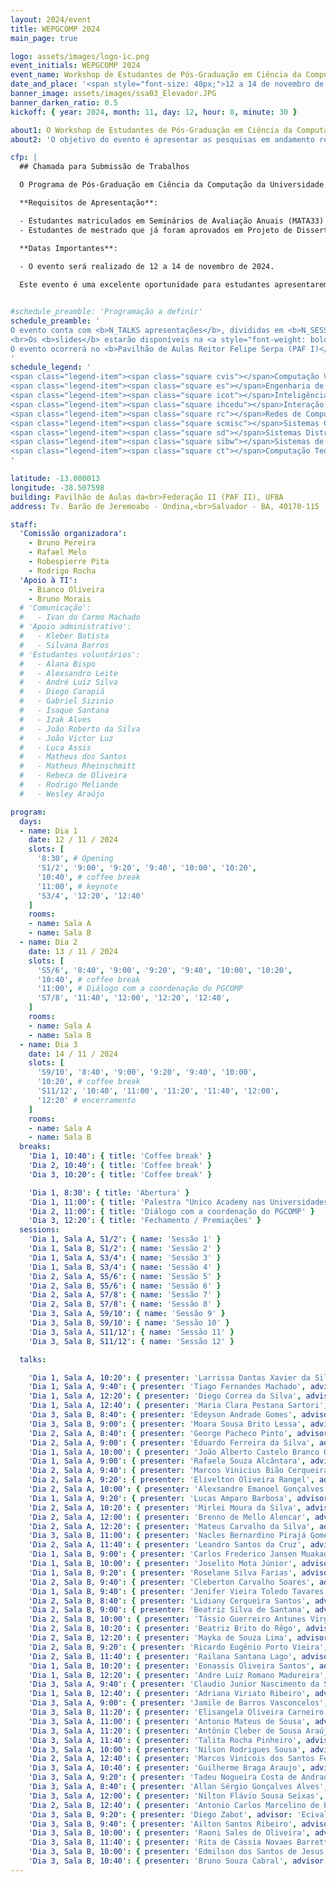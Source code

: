 ```yaml
---
layout: 2024/event
title: WEPGCOMP 2024
main_page: true

logo: assets/images/logo-ic.png
event_initials: WEPGCOMP 2024
event_name: Workshop de Estudantes de Pós-Graduação em Ciência da Computação do PGCOMP-UFBA
date_and_place: '<span style="font-size: 40px;">12 a 14 de novembro de 2024</span><br><span style="font-size: 35px;">Pavilhão de Aulas Reitor Felipe Serpa (PAF I)<br/>Campus de Ondina da UFBA</span>'
banner_image: assets/images/ssa03_Elevador.JPG
banner_darken_ratio: 0.5
kickoff: { year: 2024, month: 11, day: 12, hour: 8, minute: 30 }

about1: O Workshop de Estudantes de Pós-Graduação em Ciência da Computação – WEPGCOMP – é um evento anual organizado pelo Programa de Pós Graduação em Ciência da Computação (PGCOMP) da Universidade Federal da Bahia (UFBA).
about2: 'O objetivo do evento é apresentar as pesquisas em andamento realizadas pelos alunos de doutorado (a partir do segundo ano), bem como propiciar um ambiente de troca de conhecimento e congregação para toda a comunidade.'

cfp: |
  ## Chamada para Submissão de Trabalhos

  O Programa de Pós-Graduação em Ciência da Computação da Universidade Federal da Bahia (PGCOMP-UFBA) convida para submissões de trabalhos para o Workshop de Estudantes de Pós-Graduação em Ciência da Computação.

  **Requisitos de Apresentação**:

  - Estudantes matriculados em Seminários de Avaliação Anuais (MATA33) devem submeter trabalhos para apresentação oral.
  - Estudantes de mestrado que já foram aprovados em Projeto de Dissertação de Mestrado (MATD75) podem submeter para apresentação de pôsteres.

  **Datas Importantes**:

  - O evento será realizado de 12 a 14 de novembro de 2024.
  
  Este evento é uma excelente oportunidade para estudantes apresentarem e discutirem suas pesquisas, além de receberem feedback valioso de colegas e professores. É também uma chance de se envolver com a comunidade acadêmica e contribuir para o avanço do conhecimento na área de Ciência da Computação.


#schedule_preamble: 'Programação a definir'
schedule_preamble: '
O evento conta com <b>N_TALKS apresentações</b>, divididas em <b>N_SESSIONS sessões</b> ao longo de <b>N_DAYS dias</b>.
<br>Os <b>slides</b> estarão disponíveis na <a style="font-weight: bold; color: #ff6600;" href="https://zenodo.org/communities/wepgcomp2024/">comunidade do PGCOMP no Zenodo</a>.<br/>
O evento ocorrerá no <b>Pavilhão de Aulas Reitor Felipe Serpa (PAF I)</b>, no campus de Ondina da UFBA.
'
schedule_legend: '
<span class="legend-item"><span class="square cvis"></span>Computação Visual</span>
<span class="legend-item"><span class="square es"></span>Engenharia de Software</span>
<span class="legend-item"><span class="square icot"></span>Inteligência Computacional e</span> <span class="legend-item">Otimização</span>
<span class="legend-item"><span class="square ihcedu"></span>Interação Humano-Computador</span> <span class="legend-item">e Informática e Educação</span>
<span class="legend-item"><span class="square rc"></span>Redes de Computadores</span>
<span class="legend-item"><span class="square scmisc"></span>Sistemas Computacionais</span>
<span class="legend-item"><span class="square sd"></span>Sistemas Distribuídos</span>
<span class="legend-item"><span class="square sibw"></span>Sistemas de Informação,</span> <span class="legend-item">Banco de Dados e Web</span>
<span class="legend-item"><span class="square ct"></span>Computação Teórica</span>
'

latitude: -13.000013
longitude: -38.507598
building: Pavilhão de Aulas da<br>Federação II (PAF II), UFBA
address: Tv. Barão de Jeremoabo - Ondina,<br>Salvador - BA, 40170-115

staff:
  'Comissão organizadora':
    - Bruno Pereira
    - Rafael Melo
    - Robespierre Pita
    - Rodrigo Rocha
  'Apoio à TI':
    - Bianco Oliveira
    - Bruno Morais
  # 'Comunicação':
  #   - Ivan do Carmo Machado
  # 'Apoio administrativo':
  #   - Kleber Batista
  #   - Silvana Barros
  # 'Estudantes voluntários':
  #   - Alana Bispo
  #   - Alexsandro Leite
  #   - André Luiz Silva
  #   - Diego Carapiá
  #   - Gabriel Sizinio
  #   - Isaque Santana
  #   - Izak Alves
  #   - João Roberto da Silva
  #   - João Victor Luz
  #   - Luca Assis
  #   - Matheus dos Santos
  #   - Matheus Rheinschmitt
  #   - Rebeca de Oliveira
  #   - Rodrigo Meliande
  #   - Wesley Araújo

program:
  days:
  - name: Dia 1
    date: 12 / 11 / 2024
    slots: [
      '8:30', # Opening
      'S1/2', '9:00', '9:20', '9:40', '10:00', '10:20',
      '10:40', # coffee break
      '11:00', # keynote
      'S3/4', '12:20', '12:40'
    ]
    rooms:
    - name: Sala A
    - name: Sala B
  - name: Dia 2
    date: 13 / 11 / 2024
    slots: [
      'S5/6', '8:40', '9:00', '9:20', '9:40', '10:00', '10:20',
      '10:40', # coffee break
      '11:00', # Diálogo com a coordenação do PGCOMP
      'S7/8', '11:40', '12:00', '12:20', '12:40',
    ]
    rooms:
    - name: Sala A
    - name: Sala B
  - name: Dia 3
    date: 14 / 11 / 2024
    slots: [
      'S9/10', '8:40', '9:00', '9:20', '9:40', '10:00',
      '10:20', # coffee break
      'S11/12', '10:40', '11:00', '11:20', '11:40', '12:00',
      '12:20' # encerramento
    ]
    rooms:
    - name: Sala A
    - name: Sala B
  breaks:
    'Dia 1, 10:40': { title: 'Coffee break' }
    'Dia 2, 10:40': { title: 'Coffee break' }
    'Dia 3, 10:20': { title: 'Coffee break' }

    'Dia 1, 8:30': { title: 'Abertura' }
    'Dia 1, 11:00': { title: 'Palestra "Unico Academy nas Universidades: Ecossistema Unico Academy de Formação de Recursos Humanos, Pesquisa, Desenvolvimento e Inovação"' }
    'Dia 2, 11:00': { title: 'Diálogo com a coordenação do PGCOMP' }
    'Dia 3, 12:20': { title: 'Fechamento / Premiações' }
  sessions:
    'Dia 1, Sala A, S1/2': { name: 'Sessão 1' }
    'Dia 1, Sala B, S1/2': { name: 'Sessão 2' }
    'Dia 1, Sala A, S3/4': { name: 'Sessão 3' }
    'Dia 1, Sala B, S3/4': { name: 'Sessão 4' }
    'Dia 2, Sala A, S5/6': { name: 'Sessão 5' }
    'Dia 2, Sala B, S5/6': { name: 'Sessão 6' }
    'Dia 2, Sala A, S7/8': { name: 'Sessão 7' }
    'Dia 2, Sala B, S7/8': { name: 'Sessão 8' }
    'Dia 3, Sala A, S9/10': { name: 'Sessão 9' }
    'Dia 3, Sala B, S9/10': { name: 'Sessão 10' }
    'Dia 3, Sala A, S11/12': { name: 'Sessão 11' }
    'Dia 3, Sala B, S11/12': { name: 'Sessão 12' }

  talks:

    'Dia 1, Sala A, 10:20': { presenter: 'Larrissa Dantas Xavier da Silva', advisor: 'Daniela Barreiro Claro', topic_abbr: 'sibw', topic: 'CA: Sistemas de Informação, Banco de Dados e Web (SIBW)', }
    'Dia 1, Sala A, 9:40': { presenter: 'Tiago Fernandes Machado', advisor: 'Marcos Ennes Barreto', topic_abbr: 'icot', topic: 'CA: Inteligência Computacional e Otimização (ICOT)', title: 'Análise de classificação multi-label nos desfechos da doença falciforme', }
    'Dia 1, Sala A, 12:20': { presenter: 'Diego Correa da Silva', advisor: 'Frederico Araújo Durão', topic_abbr: 'sibw', topic: 'CA: Sistemas de Informação, Banco de Dados e Web (SIBW)', title: 'Exploiting Calibration as a Multi-Objective Recommender System', }
    'Dia 1, Sala A, 12:40': { presenter: 'Maria Clara Pestana Sartori', advisor: 'Vaninha Vieira dos Santos', topic_abbr: 'sibw', topic: 'CA: Sistemas de Informação, Banco de Dados e Web (SIBW)', title: 'United for humanity: developing a collaborative model based on crowdsourcing to engage volunteers in crisis recovery campaigns', }
    'Dia 3, Sala B, 8:40': { presenter: 'Edeyson Andrade Gomes', advisor: 'Laís do Nascimento Salvador', topic_abbr: 'ihcedu', topic: 'CA: Interação Humano-Computador (IHC) e Informática e Educação (IEDU)', title: 'Uma abordagem baseada em ontologia para auxiliar a aplicação de princípios curriculares orientados a competências em recursos educacionais abertos.', }
    'Dia 3, Sala B, 9:00': { presenter: 'Moara Sousa Brito Lessa', advisor: 'Laís do Nascimento Salvador', topic_abbr: 'ihcedu', topic: 'CA: Interação Humano-Computador (IHC) e Informática e Educação (IEDU)', title: 'Aplicação da aprendizagem baseada em projetos no ensino de ES: uma investigação no contexto da educação baseada em competências', }
    'Dia 2, Sala A, 8:40': { presenter: 'George Pacheco Pinto', advisor: 'Cássio Vinicius Serafim Prazeres', topic_abbr: 'sibw', topic: 'CA: Sistemas de Informação, Banco de Dados e Web (SIBW)', title: 'FoT-PDS: Towards Data Privacy in a Fog of Things', }
    'Dia 2, Sala A, 9:00': { presenter: 'Eduardo Ferreira da Silva', advisor: 'Frederico Araújo Durão', topic_abbr: 'sibw', topic: 'CA: Sistemas de Informação, Banco de Dados e Web (SIBW)', title: 'Review-based Recommender System', }
    'Dia 1, Sala A, 10:00': { presenter: 'João Alberto Castelo Branco Oliveira', advisor: 'Laís do Nascimento Salvador', topic_abbr: 'icot', topic: 'CA: Inteligência Computacional e Otimização (ICOT)', title: 'Enhancing Explainable Recommender Systems through Automated Ontology Population and Data Provenance Assurance', }
    'Dia 1, Sala A, 9:00': { presenter: 'Rafaela Souza Alcântara', advisor: 'Antonio Lopes Apolinario Junior', topic_abbr: 'cvis', topic: 'CA: Computação Visual (CVIS)', title: 'Redução de Artefatos Metálicos em Tomografias Odontológicas Utilizando Processamento Espectral', }
    'Dia 2, Sala A, 9:40': { presenter: 'Marcos Vinicius Bião Cerqueira', advisor: 'Laís do Nascimento Salvador', topic_abbr: 'icot', topic: 'CA: Inteligência Computacional e Otimização (ICOT)', title: 'Sistema de recomendação de recursos educacionais baseados em competência', }
    'Dia 2, Sala A, 9:20': { presenter: 'Elivelton Oliveira Rangel', advisor: 'Maycon Leone Maciel Peixoto', topic_abbr: 'sibw', topic: 'CA: Sistemas de Informação, Banco de Dados e Web (SIBW)', title: 'A Data-Driven Approach to Assess Emergency Response in Urban Areas based on Historical Ambulance Calls', }
    'Dia 2, Sala A, 10:00': { presenter: 'Alexsandre Emanoel Gonçalves', advisor: 'Gustavo Bittencourt Figueiredo', topic_abbr: 'icot', topic: 'CA: Inteligência Computacional e Otimização (ICOT)', title: 'Mecanismos para Offloading de Dados em Redes 5G Heterogêneas', }
    'Dia 1, Sala A, 9:20': { presenter: 'Lucas Amparo Barbosa', advisor: 'Antonio Lopes Apolinario Junior', topic_abbr: 'cvis', topic: 'CA: Computação Visual (CVIS)', }
    'Dia 2, Sala A, 10:20': { presenter: 'Mirlei Moura da Silva', advisor: 'Robespierre Dantas da Rocha Pita', topic_abbr: 'icot', topic: 'CA: Inteligência Computacional e Otimização (ICOT)', title: 'Mixed Data Mining: a study focused on numerical and time series data.', }
    'Dia 2, Sala A, 12:00': { presenter: 'Brenno de Mello Alencar', advisor: 'Ricardo Araújo Rios', topic_abbr: 'icot', topic: 'CA: Inteligência Computacional e Otimização (ICOT)', title: 'Concept Drift on Delayed Partially Labeled Data Streamslmente rotulados', }
    'Dia 2, Sala A, 12:20': { presenter: 'Mateus Carvalho da Silva', advisor: 'Rafael Augusto de Melo', topic_abbr: 'icot', topic: 'CA: Inteligência Computacional e Otimização (ICOT)', title: 'Abordagens de programação inteira mista para consolidação de frete com frota heterogênea terceirizada, frete morto e custos de múltiplas entrega', }
    'Dia 3, Sala B, 11:00': { presenter: 'Nacles Bernardino Pirajá Gomes', advisor: 'Laís do Nascimento Salvador', topic_abbr: 'sibw', topic: 'CA: Sistemas de Informação, Banco de Dados e Web (SIBW)', title: 'Ecosistema para Integração e Segurança de Dados em Ambientes Heterogêneos', }
    'Dia 2, Sala A, 11:40': { presenter: 'Leandro Santos da Cruz', advisor: 'Laís do Nascimento Salvador', topic_abbr: 'ct', title: 'Um Framework para Implementação Eficaz do Ensino Baseado em Competências no Ensino Superior de Computação.', }
    'Dia 1, Sala B, 9:00': { presenter: 'Carlos Frederico Jansen Muakad', advisor: 'Manoel Gomes de Mendonça Neto', topic_abbr: 'es', topic: 'ESS: Engenharia de Software Experimental', title: 'Catalogação de fontes de literatura cinza em engenharia de software', }
    'Dia 1, Sala B, 10:00': { presenter: 'Joselito Mota Júnior', advisor: 'Ivan do Carmo Machado', topic_abbr: 'es', topic: 'ESS: Medição, Mineração e Visualização de Software', title: 'A comprehensive study of issue labeling in GitHub repositories', }
    'Dia 1, Sala B, 9:20': { presenter: 'Roselane Silva Farias', advisor: 'Eduardo Santana de Almeida', topic_abbr: 'es', topic: 'ESS: Engenharia de Software Experimental', title: 'The Neuroscience of Testing: Enhancing Quality Assurance Through Cognitive Insights', }
    'Dia 2, Sala B, 9:40': { presenter: 'Cleberton Carvalho Soares', advisor: 'Rita Suzana Pitangueira Maciel', topic_abbr: 'es', topic: 'ESS: Qualidade de Software', title: 'Maturity level of software systems to comply with the General  Data Protection Law (LGPD)', }
    'Dia 1, Sala B, 9:40': { presenter: 'Jenifer Vieira Toledo Tavares', advisor: 'Rita Suzana Pitangueira Maciel', topic_abbr: 'es', topic: 'ESS: Evolução de Software', title: 'A Guide to Evaluating and Customizing Software Development Processes Using Hybrid Methods Based on Scrum', }
    'Dia 2, Sala B, 8:40': { presenter: 'Lidiany Cerqueira Santos', advisor: 'Manoel Gomes de Mendonça Neto', topic_abbr: 'es', topic: 'ESS: Engenharia de Software Experimental', title: 'Exploring Empathy in Software Engineering Based on the Practitioners’ Perspective', }
    'Dia 2, Sala B, 9:00': { presenter: 'Beatriz Silva de Santana', advisor: 'Manoel Gomes de Mendonça Neto', topic_abbr: 'es', topic: 'ESS: Engenharia de Software Experimental', title: 'Modelo de recomendações para melhoria da segurança psicológica no desenvolvimento de software', }
    'Dia 2, Sala B, 10:00': { presenter: 'Tássio Guerreiro Antunes Virgínio', advisor: 'Ivan do Carmo Machado', topic_abbr: 'es', topic: 'ESS: Qualidade de Software', title: 'Dispersion of Test Smells in mobile projects using the Flutter framework', }
    'Dia 2, Sala B, 10:20': { presenter: 'Beatriz Brito do Rêgo', advisor: 'Christina Von Flach Garcia Chavez', topic_abbr: 'es', topic: 'ESS: Educação em Engenharia de Software.', title: 'Formação de Profissionais de Computação para Ciência Aberta', }
    'Dia 2, Sala B, 12:20': { presenter: 'Mayka de Souza Lima', advisor: 'Rita Suzana Pitangueira Maciel', topic_abbr: 'es', topic: 'ESS: Educação em Engenharia de Software.', title: 'A Conceptual Framework for the Design of Virtual Learning Environments', }
    'Dia 2, Sala B, 9:20': { presenter: 'Ricardo Eugênio Porto Vieira', advisor: 'Manoel Gomes de Mendonça Neto', topic_abbr: 'es', topic: 'ESS: Engenharia de Software Experimental', title: 'Perceived Diversity in Software Engineering:  An Update and Extended Systematic Literature Review', }
    'Dia 2, Sala B, 11:40': { presenter: 'Railana Santana Lago', advisor: 'Ivan do Carmo Machado', topic_abbr: 'es', topic: 'ESS: Qualidade de Software', title: 'Towards Automated Refactoring of Smelly Test Code', }
    'Dia 1, Sala B, 10:20': { presenter: 'Eonassis Oliveira Santos', advisor: 'Gustavo Bittencourt Figueiredo', topic_abbr: 'rc', topic: 'SC: Redes de Computadores (RC)', title: 'Cascading-Failure Disaster Recovery based on Time Varying Graph in EONs', }
    'Dia 1, Sala B, 12:20': { presenter: 'Andre Luiz Romano Madureira', advisor: 'Leobino Nascimento Sampaio', topic_abbr: 'rc', topic: 'SC: Redes de Computadores (RC)', title: 'Otimizando Comunicações NDN  em redes MANET', }
    'Dia 3, Sala A, 9:40': { presenter: 'Claudio Junior Nascimento da Silva', advisor: 'Cássio Vinicius Serafim Prazeres', topic_abbr: 'rc', topic: 'SC: Sistemas Distribuídos (SD)', title: 'TinyFED - Integrating Federated Learning into resource-constrained devices', }
    'Dia 1, Sala B, 12:40': { presenter: 'Adriana Viriato Ribeiro', advisor: 'Leobino Nascimento Sampaio', topic_abbr: 'rc', topic: 'SC: Redes de Computadores (RC)', title: 'Serviços de Saúde Avançados: Conectividade e Segurança em Sistemas de Vida Assistida', }
    'Dia 3, Sala A, 9:00': { presenter: 'Jamile de Barros Vasconcelos', advisor: 'George Marconi de Araújo Lima', topic_abbr: 'scmisc', topic: 'SC: Sistemas Embarcados e de Tempo Real (SETR)', title: 'Avaliação segura de amostras em análise temporal baseada em medições para projetos de sistemas de tempo real', }
    'Dia 3, Sala B, 11:20': { presenter: 'Elisangela Oliveira Carneiro', advisor: 'Cássio Vinicius Serafim Prazeres', topic_abbr: 'sd', topic: 'SC: Sistemas Distribuídos (SD)', title: 'Sistemas de Reputação baseados em Blockchain para ambientes IoT', }
    'Dia 3, Sala A, 11:00': { presenter: 'Antonio Mateus de Sousa', advisor: 'Leobino Nascimento Sampaio', topic_abbr: 'rc', topic: 'SC: Redes de Computadores (RC)', title: 'ToID: Reputação Baseada em Identificadores Descentralizados Para Aplicações Distribuídas', }
    'Dia 3, Sala A, 11:20': { presenter: 'Antônio Cleber de Sousa Araújo', advisor: 'Leobino Nascimento Sampaio', topic_abbr: 'rc', topic: 'SC: Redes de Computadores (RC)', title: 'Arquitetura Adaptável na Camada de Enlace', }
    'Dia 3, Sala A, 11:40': { presenter: 'Talita Rocha Pinheiro', advisor: 'Leobino Nascimento Sampaio', topic_abbr: 'rc', topic: 'SC: Redes de Computadores (RC)', }
    'Dia 3, Sala A, 10:00': { presenter: 'Nilson Rodrigues Sousa', advisor: 'Cássio Vinicius Serafim Prazeres', topic_abbr: 'sd', topic: 'SC: Sistemas Distribuídos (SD)', title: 'Integrated Architecture for IoT Device Management in Smart Cities', }
    'Dia 2, Sala A, 12:40': { presenter: 'Marcos Vinícois dos Santos Ferreira', advisor: 'Ricardo Araújo Rios', topic_abbr: 'icot', topic: 'CA: Inteligência Computacional e Otimização (ICOT)', title: 'Fuzzifying Chaos in Dynamical Systems', }
    'Dia 3, Sala A, 10:40': { presenter: 'Guilherme Braga Araujo', advisor: 'Leobino Nascimento Sampaio', topic_abbr: 'rc', topic: 'SC: Redes de Computadores (RC)', title: 'Escalabilidade e Segurança para Serviços e Aplicações em Computação de Borda Veicular Através de Redes de Dados Nomeados', }
    'Dia 3, Sala A, 9:20': { presenter: 'Tadeu Nogueira Costa de Andrade', advisor: 'George Marconi de Araújo Lima', topic_abbr: 'scmisc', topic: 'SC: Sistemas Embarcados e de Tempo Real (SETR)', title: 'Métodos estatísticos e de inteligência computacional para análise temporal em sistemas de tempo real', }
    'Dia 3, Sala A, 8:40': { presenter: 'Allan Sérgio Gonçalves Alves', advisor: 'George Marconi de Araújo Lima', topic_abbr: 'scmisc', topic: 'SC: Sistemas Embarcados e de Tempo Real (SETR)', }
    'Dia 3, Sala A, 12:00': { presenter: 'Nilton Flávio Sousa Seixas', advisor: 'Gustavo Bittencourt Figueiredo', topic_abbr: 'rc', topic: 'SC: Redes de Computadores (RC)', title: 'Data-driven Decision Making Frameworks for Resource Utilization in 6G O-RAN', }
    'Dia 2, Sala B, 12:40': { presenter: 'Antonio Carlos Marcelino de Paula', advisor: 'Manoel Gomes de Mendonca Neto', topic_abbr: 'es', topic: 'ESS: Engenharia de Software Experimental', title: 'Burnout in Software Projects: An Analysis of Stack Exchange Discussions', }
    'Dia 3, Sala B, 9:20': { presenter: 'Diego Zabot', advisor: 'Ecivaldo de Souza Matos', topic_abbr: 'ihcedu', topic: 'CA: Interação Humano-Computador (IHC) e Informática e Educação (IEDU)', title: 'Stimulating the development of Computational Reasoning by game design strategies', }
    'Dia 3, Sala B, 9:40': { presenter: 'Ailton Santos Ribeiro', advisor: 'Vaninha Vieira dos Santos', topic_abbr: 'ihcedu', topic: 'CA: Interação Humano-Computador (IHC) e Informática e Educação (IEDU)', title: 'Rumo a Avatares Inclusivos: Um Estudo sobre a Autorrepresentação em Ambientes Virtuais', }
    'Dia 3, Sala B, 10:00': { presenter: 'Raoni Sales de Oliveira', advisor: 'Rita Suzana Pitangueira Maciel', topic_abbr: 'es', topic: 'ESS: Qualidade de Software', title: 'Otimização de Model Driven Developent utilizando Machine Learning', }
    'Dia 3, Sala B, 11:40': { presenter: 'Rita de Cássia Novaes Barretto', advisor: 'George Marconi de Araújo Lima', topic_abbr: 'sd', topic: 'SC: Sistemas Distribuídos (SD)', title: 'Além da IDE: expandindo a infraestrutura de dados espaciais por meio de blockchain', }
    'Dia 3, Sala B, 10:00': { presenter: 'Edmilson dos Santos de Jesus', advisor: 'Gecynalda Soares da Silva Gomes', topic_abbr: 'icot', topic: 'CA: Inteligência Computacional e Otimização (ICOT)', title: 'modelo baseado em agentes para previsão da demanda de água em regiões metropolitanas', }
    'Dia 3, Sala B, 10:40': { presenter: 'Bruno Souza Cabral', advisor: 'Daniela Barreiro Claro', topic_abbr: 'icot', topic: 'CA: Inteligência Computacional e Otimização (ICOT)', title: 'ANALYSIS OF GENERATIVE AND SEQUENCE LABELING METHODS FOR PORTUGUESE OPEN INFORMATION  EXTRACTION', }
---
```

